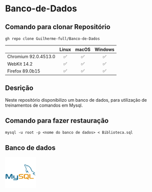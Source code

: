 # Banco-de-Dados

## Comando para clonar Repositório

```    
gh repo clone Guilherme-full/Banco-de-Dados
```


|          | Linux | macOS | Windows |
|   :---   | :---: | :---: | :---:   |
| Chromium <!-- GEN:chromium-version -->92.0.4513.0<!-- GEN:stop --> | :white_check_mark: | :white_check_mark: | :white_check_mark: |
| WebKit <!-- GEN:webkit-version -->14.2<!-- GEN:stop --> | :white_check_mark: | :white_check_mark: | :white_check_mark: |
| Firefox <!-- GEN:firefox-version -->89.0b15<!-- GEN:stop --> | :white_check_mark: | :white_check_mark: | :white_check_mark: |

## Desrição

Neste repositório disponibilizo um banco de dados, para utilização de treinamentos de comandos em Mysql.

## Comando para fazer restauração

```
mysql -u root -p <nome do banco de dados> < Biblioteca.sql
```

## Banco de dados 

<img align="center"  alt="Mysql" heigth= "80" width ="100" src="https://raw.githubusercontent.com/devicons/devicon/master/icons/mysql/mysql-original-wordmark.svg"></img>
